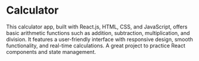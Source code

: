 # Calculator
This calculator app, built with React.js, HTML, CSS, and JavaScript, offers basic arithmetic functions such as addition, subtraction, multiplication, and division. It features a user-friendly interface with responsive design, smooth functionality, and real-time calculations. A great project to practice React components and state management.
